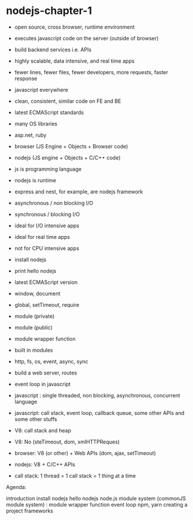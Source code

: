 # nodejs-chapter-1

- open source, cross browser, runtime environment
- executes javascript code on the server (outside of browser)
- build backend services i.e. APIs
- highly scalable, data intensive, and real time apps

- fewer lines, fewer files, fewer developers, more requests, faster response
- javascript everywhere
- clean, consistent, similar code on FE and BE
- latest ECMAScript standards
- many OS libraries
- asp.net, ruby

- browser (JS Engine + Objects + Browser code)
- nodejs (JS engine + Objects + C/C++ code)

- js is programming language
- nodejs is runtime
- express and nest, for example, are nodejs framework

- asynchronous / non blocking I/O
- synchronous / blocking I/O
- ideal for I/O intensive apps
- ideal for real time apps
- not for CPU intensive apps

- install nodejs
- print hello nodejs
- latest ECMAScript version

- window, document
- global, setTimeout, require
- module (private)
- module (public)
- module wrapper function

- built in modules
- http, fs, os, event, async, sync
- build a web server, routes

- event loop in javascript
- javascript : single threaded, non blocking, asynchronous, concurrent language
- javascript: call stack, event loop, callback queue, some other APIs and some other stuffs
- V8: call stack and heap
- V8: No (steTimeout, dom, xmlHTTPReques)
- browser: V8 (or other) + Web APIs (dom, ajax, setTimeout)
- nodejs: V8 + C/C++ APIs
- call stack: 1 thread = 1 call stack = 1 thing at a time

Agenda:

introduction
install nodejs
hello nodejs
node.js module system (commonJS module system) : module wrapper function
event loop
npm, yarn
creating a project
frameworks
